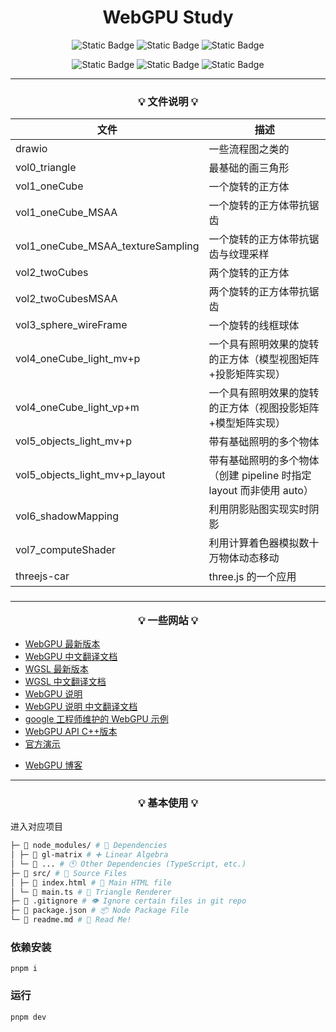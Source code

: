 <h1 align="center">WebGPU Study</h1>

<div align="center">

![Static Badge](https://img.shields.io/badge/chrome-113+-green)
![Static Badge](https://img.shields.io/badge/pnpm-8.2.0-8A2BE2)
![Static Badge](https://img.shields.io/badge/vite-4.3.2-blue)

![Static Badge](https://img.shields.io/badge/typescript-5.0.4-orange)
![Static Badge](https://img.shields.io/badge/wgpu--matrix-2.5.0-orange)
![Static Badge](https://img.shields.io/badge/dat.gui-0.7.9-orange)

</div>

<hr/>

<h3 align="center">

💡 **文件说明** 💡

</h3>

| 文件                              | 描述                                                                |
| --------------------------------- | ------------------------------------------------------------------- |
| drawio                            | 一些流程图之类的                                                    |
| vol0_triangle                     | 最基础的画三角形                                                    |
| vol1_oneCube                      | 一个旋转的正方体                                                    |
| vol1_oneCube_MSAA                 | 一个旋转的正方体带抗锯齿                                            |
| vol1_oneCube_MSAA_textureSampling | 一个旋转的正方体带抗锯齿与纹理采样                                  |
| vol2_twoCubes                     | 两个旋转的正方体                                                    |
| vol2_twoCubesMSAA                 | 两个旋转的正方体带抗锯齿                                            |
| vol3_sphere_wireFrame             | 一个旋转的线框球体                                                  |
| vol4_oneCube_light_mv+p           | 一个具有照明效果的旋转的正方体（模型视图矩阵+投影矩阵实现）         |
| vol4_oneCube_light_vp+m           | 一个具有照明效果的旋转的正方体（视图投影矩阵+模型矩阵实现）         |
| vol5_objects_light_mv+p           | 带有基础照明的多个物体                                              |
| vol5_objects_light_mv+p_layout    | 带有基础照明的多个物体（创建 pipeline 时指定 layout 而非使用 auto） |
| vol6_shadowMapping                | 利用阴影贴图实现实时阴影                                            |
| vol7_computeShader                | 利用计算着色器模拟数十万物体动态移动                                |
| threejs-car                       | three.js 的一个应用                                                 |

<h3 align="center">

<hr/>

💡 **一些网站** 💡

</h3>

- [WebGPU 最新版本](https://www.w3.org/TR/webgpu/)
- [WebGPU 中文翻译文档](https://www.orillusion.com/zh/webgpu.html)
- [WGSL 最新版本](https://www.w3.org/TR/WGSL/)
- [WGSL 中文翻译文档](https://www.orillusion.com/zh/wgsl.html)
- [WebGPU 说明](https://gpuweb.github.io/gpuweb/explainer/)
- [WebGPU 说明 中文翻译文档](https://www.orillusion.com/zh/explainer.html)
- [google 工程师维护的 WebGPU 示例](https://github.com/austinEng/webgpu-samples)
- [WebGPU API C++版本](https://dawn.googlesource.com/dawn)
- [官方演示](https://webgpu.github.io/webgpu-samples)

<div>
</div>

- [WebGPU 博客](https://alain.xyz/blog/raw-webgpu)

<hr/>

<h3 align="center">

<h3 align="center">

💡 **基本使用** 💡

</h3>

进入对应项目

```bash
├─ 📂 node_modules/ # 👶 Dependencies
│ ├─ 📁 gl-matrix # ➕ Linear Algebra
│ └─ 📁 ... # 🕚 Other Dependencies (TypeScript, etc.)
├─ 📂 src/ # 🌟 Source Files
│ ├─ 📄 index.html # 📇 Main HTML file
│ └─ 📄 main.ts # 🔺 Triangle Renderer
├─ 📄 .gitignore # 👁️ Ignore certain files in git repo
├─ 📄 package.json # 📦 Node Package File
└─ 📃 readme.md # 📖 Read Me!
```

### 依赖安装

`pnpm i`

### 运行

`pnpm dev`
